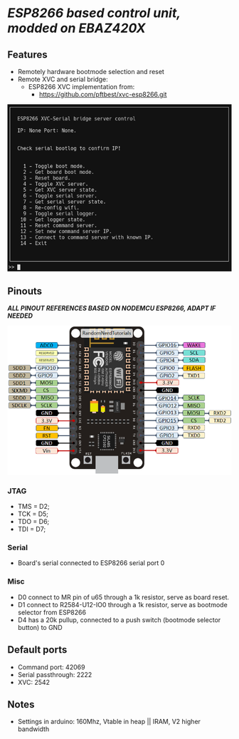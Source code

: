 # ***ESP8266 based control unit, modded on EBAZ420X***

## Features
- Remotely hardware bootmode selection and reset
- Remote XVC and serial bridge:
    - ESP8266 XVC implementation from:
        - https://github.com/pftbest/xvc-esp8266.git

![Features](client/imgs/features.png)

## Pinouts
***ALL PINOUT REFERENCES BASED ON NODEMCU ESP8266, ADAPT IF NEEDED***

![Pinout](imgs/ESP8266-NodeMCU-kit-12-E-pinout-gpio-pin.webp)

### JTAG
- TMS = D2;
- TCK = D5;
- TDO = D6;
- TDI = D7;

### Serial
- Board's serial connected to ESP8266 serial port 0

### Misc
- D0 connect to MR pin of u65 through a 1k resistor, serve as board reset.
- D1 connect to R2584-U12-IO0 through a 1k resistor, serve as bootmode selector from ESP8266
- D4 has a 20k pullup, connected to a push switch (bootmode selector button) to GND

## Default ports
- Command port: 42069
- Serial passthrough: 2222
- XVC: 2542

## Notes
- Settings in arduino: 160Mhz, Vtable in heap || IRAM, V2 higher bandwidth


